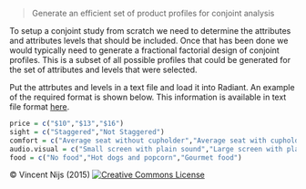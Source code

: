 > Generate an efficient set of product profiles for conjoint analysis

To setup a conjoint study from scratch we need to determine the attributes and attributes levels that should be included. Once that has been done we would typically need to generate a fractional factorial design of conjoint profiles. This is a subset of all possible profiles that could be generated for the set of attributes and levels that were selected.

Put the attrbutes and levels in a text file and load it into Radiant. An example of the required format is shown below. This information is available in text file format <a href="https://github.com/mostly-harmless/radiant/blob/master/examples/profiles-movie.txt" target="_blank">here</a>.

```r
price = c("$10","$13","$16")
sight = c("Staggered","Not Staggered")
comfort = c("Average seat without cupholder","Average seat with cupholder","Large seat with cupholder")
audio.visual = c("Small screen with plain sound","Large screen with plain sound","Large screen with digital sound")
food = c("No food","Hot dogs and popcorn","Gourmet food")
```

&copy; Vincent Nijs (2015) <a rel="license" href="http://creativecommons.org/licenses/by-nc-sa/4.0/" target="_blank"><img alt="Creative Commons License" style="border-width:0" src="imgs/80x15.png" /></a>
